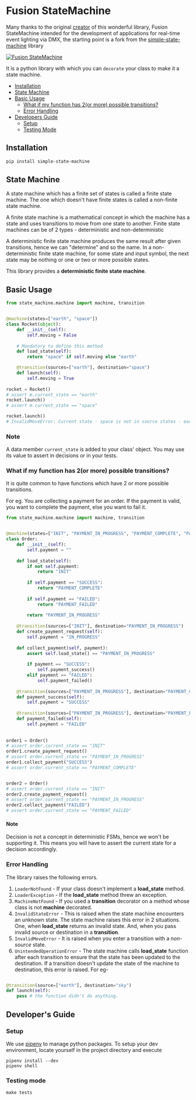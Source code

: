 # Fusion StateMachine

Many thanks to the original [creator](https://github.com/Shuttl-Tech) of this wonderful library, Fusion StateMachine intended for the development of applications for real-time event lighting via DMX, the starting point is a fork from the [simple-state-machine](
https://github.com/Shuttl-Tech/simple-state-machine) library 

[![Fusion StateMachine](https://github.com/Jisus17/simple-state-machine/actions/workflows/python-package.yml/badge.svg)](https://github.com/Jisus17/simple-state-machine/actions/workflows/python-package.yml)

It is a python library with which you can `decorate` your class to make it a state machine.
<!-- toc -->

- [Installation](#installation)
- [State Machine](#state-machine)
- [Basic Usage](#basic-usage)
  * [What if my function has 2(or more) possible transitions?](#what-if-my-function-has-2or-more-possible-transitions)
  * [Error Handling](#error-handling)
- [Developers Guide](#developers-guide)
  * [Setup](#setup)
  * [Testing Mode](#testing-mode)
<!-- tocstop -->

## Installation

```bash
pip install simple-state-machine
```

## State Machine

A state machine which has a finite set of states is called a finite state machine. The one which doesn't have finite states is called a non-finite state machine.

A finite state machine is a mathematical concept in which the machine has a state and uses transitions to move from one state to another. Finite state machines can be of 2 types - deterministic and non-deterministic

A deterministic finite state machine produces the same result after given transitions, hence we can "determine" and so the name. In a non-deterministic finite state machine, for some state and input symbol, the next state may be nothing or one or two or more possible states.

This library provides a **deterministic finite state machine**.

## Basic Usage


```python
from state_machine.machine import machine, transition


@machine(states=["earth", "space"])
class Rocket(object):
    def __init__(self):
        self.moving = False
          
    # Mandatory to define this method
    def load_state(self):
        return "space" if self.moving else "earth"

    @transition(sources=["earth"], destination="space")
    def launch(self):
        self.moving = True
            
rocket = Rocket()
# assert m.current_state == "earth"
rocket.launch()
# assert m.current_state == "space"

rocket.launch()
# InvalidMoveError: Current state - space is not in source states - earth
```

### Note
A data member `current_state` is added to your class' object. You may use its value to assert in decisions or in your tests.

### What if my function has 2(or more) possible transitions?
It is quite common to have functions which have 2 or more possible transitions. 

For eg. You are collecting a payment for an order. If the payment is valid, you want to complete the payment, else you want to fail it.

```python
from state_machine.machine import machine, transition


@machine(states=["INIT", "PAYMENT_IN_PROGRESS", "PAYMENT_COMPLETE", "PAYMENT_FAILED"])
class Order:
    def __init__(self):
        self.payment = ""
        
    def load_state(self):
        if not self.payment:
            return "INIT"
        
        if self.payment == "SUCCESS":
            return "PAYMENT_COMPLETE"
        
        if self.payment == "FAILED":
            return "PAYMENT_FAILED"
        
        return "PAYMENT_IN_PROGRESS"
        
    @transition(sources=["INIT"], destination="PAYMENT_IN_PROGRESS")
    def create_payment_request(self):
        self.payment = "IN_PROGRESS"
        
    def collect_payment(self, payment):
        assert self.load_state() == "PAYMENT_IN_PROGRESS"
        
        if payment == "SUCCESS":
            self.payment_success()
        elif payment == "FAILED":
            self.payment_failed()
            
    @transition(sources=["PAYMENT_IN_PROGRESS"], destination="PAYMENT_COMPLETE")
    def payment_success(self):
        self.payment = "SUCCESS"
        
    @transition(sources=["PAYMENT_IN_PROGRESS"], destination="PAYMENT_FAILED")
    def payment_failed(self):
        self.payment = "FAILED"
        
        
order1 = Order()
# assert order.current_state == "INIT"
order1.create_payment_request()
# assert order.current_state == "PAYMENT_IN_PROGRESS"
order1.collect_payment("SUCCESS")
# assert order.current_state == "PAYMENT_COMPLETE"


order2 = Order()
# assert order.current_state == "INIT"
order2.create_payment_request()
# assert order.current_state == "PAYMENT_IN_PROGRESS"
order2.collect_payment("FAILED")
# assert order.current_state == "PAYMENT_FAILED"
```

####  Note
Decision is not a concept in deterministic FSMs, hence we won't be supporting it. This means you will have to assert the current state for a decision accordingly.

### Error Handling
The library raises the following errors.

   1. `LoaderNotFound` - If your class doesn't implement a **load_state** method.
   2. `LoaderException` - If the **load_state** method threw an exception.
   3. `MachineNotFound` - If you used a **transition** decorator on a method whose class is not **machine** decorated.
   4. `InvalidStateError` - This is raised when the state machine encounters an unknown state. The state machine raises this error in 2 situations. One, when **load_state** returns an invalid state. And, when you pass invalid source or destination in a **transition**.
   5. `InvalidMoveError` - It is raised when you enter a transition with a *non-source* state.
   6. `UnintendedOperationError` - The state machine calls **load_state** function after each transition to ensure that the state has been updated to the destination. If a transition doesn't update the state of the machine to destination, this error is raised. For eg-
   
```python

@transition(source=["earth"], destination="sky")
def launch(self):
    pass # the function didn't do anything.
```

## Developer's Guide
### Setup
We use [pipenv](https://pipenv.readthedocs.io) to manage python packages. To setup your dev environment, locate yourself in the project directory and execute 
```
pipenv install --dev
pipenv shell
```

### Testing mode
```
make tests
```
